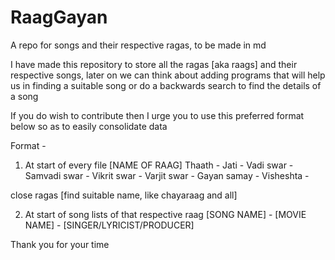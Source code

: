 # RaagGayan
A repo for songs and their respective ragas, to be made in md

I have made this repository to store all the ragas [aka raags] and their respective songs, later on we can think about adding programs that will help us in finding a suitable song or do a backwards search to find the details of a song



If you do wish to contribute then I urge you to use this preferred format below so as to easily consolidate data

Format - 

1. At start of every file
 [NAME OF RAAG]
 Thaath -
 Jati -
 Vadi swar -
 Samvadi swar -
 Vikrit swar -
 Varjit swar -
 Gayan samay -
 Visheshta -
 
 close ragas [find suitable name, like chayaraag and all]


2. At start of song lists of that respective raag
 [SONG NAME] - [MOVIE NAME] - [SINGER/LYRICIST/PRODUCER]




Thank you for your time

